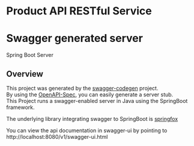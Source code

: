 # Product API RESTful Service
# Swagger generated server

Spring Boot Server 


## Overview  
This project was generated by the [swagger-codegen](https://github.com/swagger-api/swagger-codegen) project.  
By using the [OpenAPI-Spec](https://github.com/swagger-api/swagger-core), you can easily generate a server stub.  
This Project runs a swagger-enabled server in Java using the SpringBoot framework.  

The underlying library integrating swagger to SpringBoot is [springfox](https://github.com/springfox/springfox)  

You can view the api documentation in swagger-ui by pointing to  
http://localhost:8080/v1/swagger-ui.html

